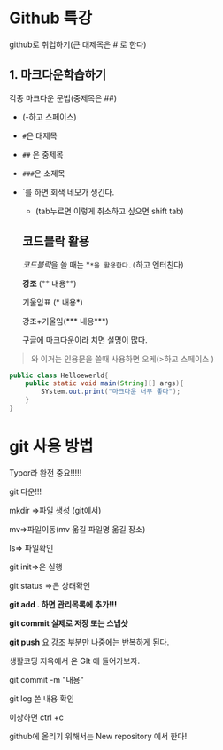 # Github 특강

github로 취업하기(큰 대제목은 # 로 한다)

## 1. 마크다운학습하기

각종 마크다운 문법(중제목은 ##)

- (-하고 스페이스)

- `#`은 대제목

- `##` 은 중제목

- `###`은 소제목

- `를 하면 회색 네모가 생긴다.

  - (tab누르면 이렇게 취소하고 싶으면 shift tab)

  ## 코드블락 활용

  *코드블락*을 쓸 때는 *```*을 활용한다.(```하고 엔터친다)

  **강조** (** 내용**)

  기울임표 (* 내용*)

  강조+기울임(*** 내용***)

  

  구글에 마크다운이라 치면 설명이 많다.

> 와 이거는 인용문을 쓸때 사용하면 오케(>하고 스페이스 )

```java
public class Helloewerld{
    public static void main(String][] args){
        SYstem.out.print("마크다운 너무 좋다");
    }
}
```

# git 사용 방법



Typor라 완전 중요!!!!!

git 다운!!!

mkdir =>파일 생성 (git에서)

mv=>파일이동(mv 옮길 파일명 옮길 장소)

ls=> 파일확인

git init=>은 실행

git status =>은 상태확인

**git add . 하면 관리목록에 추가!!!**

**git commit 실제로 저장 또는 스냅샷**

**git push** 요 강조 부분만 나중에는 반복하게 된다.

생활코딩 지옥에서 온 GIt 에 들어가보자. 

git commit -m "내용"

git log 쓴 내용 확인

이상하면 ctrl +c 

github에 올리기 위해서는 New repository 에서 한다!

